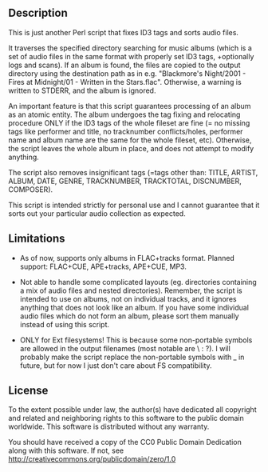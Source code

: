 Description
-----------
This is just another Perl script that fixes ID3 tags and sorts audio files.

It traverses the specified directory searching for music albums (which is a set of audio files in the same format with properly set ID3 tags, +optionally logs and scans).
If an album is found, the files are copied to the output directory using the destination path as in e.g. "Blackmore's Night/2001 - Fires at Midnight/01 - Written in the Stars.flac". Otherwise, a warning is written to STDERR, and the album is ignored.

An important feature is that this script guarantees processing of an album as an atomic entity.
The album undergoes the tag fixing and relocating procedure ONLY if the ID3 tags of the whole fileset are fine (= no missing tags like performer and title, no tracknumber conflicts/holes, performer name and album name are the same for the whole fileset, etc). Otherwise, the script leaves the whole album in place, and does not attempt to modify anything.

The script also removes insignificant tags (=tags other than: TITLE, ARTIST, ALBUM, DATE, GENRE, TRACKNUMBER, TRACKTOTAL, DISCNUMBER, COMPOSER).

This script is intended strictly for personal use and I cannot guarantee that it sorts out your particular audio collection as expected.



Limitations
-----------
- As of now, supports only albums in FLAC+tracks format.
Planned support: FLAC+CUE, APE+tracks, APE+CUE, MP3.

- Not able to handle some complicated layouts (eg. directories containing a mix of audio files and nested directories). Remember, the script is intended to use on albums, not on individual tracks, and it ignores anything that does not look like an album. If you have some individual audio files which do not form an album, please sort them manually instead of using this script.

- ONLY for Ext filesystems! This is because some non-portable symbols are allowed in the output filenames (most notable are \ : ?). I will probably make the script replace the non-portable symbols with _ in future, but for now I just don't care about FS compatibility.



License
-------
To the extent possible under law, the author(s) have dedicated all copyright
and related and neighboring rights to this software to the public domain
worldwide. This software is distributed without any warranty.

You should have received a copy of the CC0 Public Domain Dedication
along with this software. If not, see
http://creativecommons.org/publicdomain/zero/1.0
